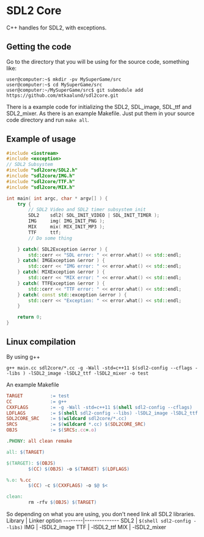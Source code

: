 # SDL2 Core
C++ handles for SDL2, with exceptions.

## Getting the code
Go to the directory that you will be using for the source code, something like:
```
user@computer:~$ mkdir -pv MySuperGame/src
user@computer:~$ cd MySuperGame/src
user@computer:~/MySuperGame/src$ git submodule add https://github.com/mtkaalund/sdl2core.git
```
There is a example code for initializing the SDL2, SDL_image, SDL_ttf and SDL2_mixer. As there is an example Makefile. Just put them in your source code directory and run `make all`.
## Example of usage

```C++
#include <iostream>
#include <exception>
// SDL2 Subsystem
#include "sdl2core/SDL2.h"
#include "sdl2core/IMG.h"
#include "sdl2core/TTF.h"
#include "sdl2core/MIX.h"

int main( int argc, char * argv[] ) {
    try {
        // SDL2 Video and SDL2 timer subsystem init
        SDL2    sdl2( SDL_INIT_VIDEO | SDL_INIT_TIMER );
        IMG     img( IMG_INIT_PNG );
        MIX     mix( MIX_INIT_MP3 );
        TTF     ttf;
        // Do some thing

    } catch( SDL2Exception &error ) {
        std::cerr << "SDL error: " << error.what() << std::endl;
    } catch( IMGException &error ) {
        std::cerr << "IMG error: " << error.what() << std::endl;
    } catch( MIXException &error ) {
        std::cerr << "MIX error: " << error.what() << std::endl;
    } catch( TTFException &error ) {
        std::cerr << "TTF error: " << error.what() << std::endl;
    } catch( const std::exception &error ) {
        std::cerr << "Exception: " << error.what() << std::endl;
    }

    return 0;
}
```

## Linux compilation
By using g++
```
g++ main.cc sdl2core/*.cc -g -Wall -std=c++11 $(sdl2-config --cflags --libs ) -lSDL2_image -lSDL2_ttf -lSDL2_mixer -o test 
```

An example Makefile
```Makefile
TARGET          := test
CC              := g++
CXXFLAGS        := -g -Wall -std=c++11 $(shell sdl2-config --cflags)
LDFLAGS         := $(shell sdl2-config --libs) -lSDL2_image -lSDL2_ttf -lSDL2_mixer
SDL2CORE_SRC    := $(wildcard sdl2core/*.cc)
SRCS            := $(wildcard *.cc) $(SDL2CORE_SRC)
OBJS            := $(SRCS:.cc=.o)

.PHONY: all clean remake

all: $(TARGET)

$(TARGET): $(OBJS)
        $(CC) $(OBJS) -o $(TARGET) $(LDFLAGS)

%.o: %.cc
        $(CC) -c $(CXXFLAGS) -o $@ $<

clean:
        rm -rfv $(OBJS) $(TARGET)
```

So depending on what you are using, you don't need link all SDL2 libraries.
Library | Linker option
--------|--------------
SDL2    | `$(shell sdl2-config --libs)`
IMG     | -lSDL2_image
TTF     | -lSDL2_ttf
MIX     | -lSDL2_mixer